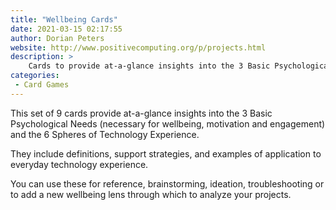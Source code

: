 ```yaml
---
title: "Wellbeing Cards"
date: 2021-03-15 02:17:55
author: Dorian Peters
website: http://www.positivecomputing.org/p/projects.html
description: >
    Cards to provide at-a-glance insights into the 3 Basic Psychological Needs and the 6 Spheres of Technology Experience.
categories:
 - Card Games
---
```


This set of 9 cards provide at-a-glance insights into the 3 Basic Psychological Needs (necessary for wellbeing, motivation and engagement) and the 6 Spheres of Technology Experience.

They include definitions, support strategies, and examples of application to everyday technology experience.  

You can use these for reference, brainstorming, ideation, troubleshooting or to add a new wellbeing lens through which to analyze your projects.
